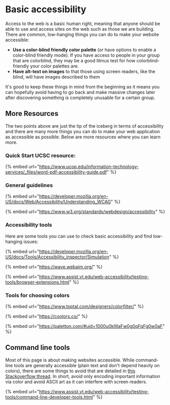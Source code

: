 # Basic accessibility

Access to the web is a basic human right, meaning that anyone should be able to use and access sites on the web such as those we are building. There are common, low-hanging things you can do to make your website accessible:

* **Use a color-blind friendly color palette** (or have options to enable a color-blind friendly mode). If you have access to people in your group that are colorblind, they may be a good litmus test for how colorblind-friendly your color palettes are.
* **Have alt-text on images** to that those using screen readers, like the blind, will have images described to them

It's good to keep these things in mind from the beginning as it means you can hopefully avoid having to go back and make massive changes later after discovering something is completely unusable for a certain group.

## More Resources

The two points above are just the tip of the iceberg in terms of accessibility and there are many more things you can do to make your web application as accessible as possible. Below are more resources where you can learn more.

### Quick Start UCSC resource:

{% embed url="https://www.ucop.edu/information-technology-services/_files/word-pdf-accessibility-guide.pdf" %}

### General guidelines

{% embed url="https://developer.mozilla.org/en-US/docs/Web/Accessibility/Understanding_WCAG" %}

{% embed url="https://www.w3.org/standards/webdesign/accessibility" %}

### Accessibility tools

Here are some tools you can use to check basic accessibility and find low-hanging issues:

{% embed url="https://developer.mozilla.org/en-US/docs/Tools/Accessibility_inspector/Simulation" %}

{% embed url="https://wave.webaim.org/" %}

{% embed url="https://www.assist.vt.edu/web-accessibility/testing-tools/browser-extensions.html" %}

### Tools for choosing colors

{% embed url="https://www.toptal.com/designers/colorfilter/" %}

{% embed url="https://coolors.co/" %}

{% embed url="https://paletton.com/#uid=1000u0kllllaFw0g0qFqFg0w0aF" %}

## Command line tools

Most of this page is about making websites accessible. While command-line tools are generally accessible (plain text and don't depend heavily on colors), there are some things to avoid that are detailed in [this Stackoverflow thread](https://stackoverflow.com/questions/59945753/what-are-the-accessibility-a11y-guidelines-for-command-line-applications). In short, avoid only encoding important information via color and avoid ASCII art as it can interfere with screen readers.

{% embed url="https://www.assist.vt.edu/web-accessibility/testing-tools/command-line-developer-tools.html" %}

